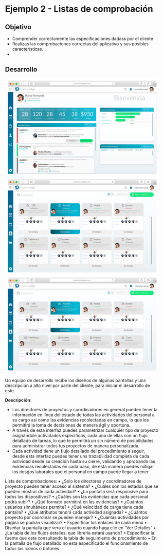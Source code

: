# Ejemplo 2 - Listas de comprobación

## Objetivo

* Comprender correctamente las especificaciones dadass por el cliente
* Realizas las comprobaciones correctas del aplicativo y sus posibles características.
* 
## Desarrollo

<img src="https://github.com/beduExpert/SW-Testing-Fundamentals-2021/blob/main/Sesion-06/Ejemplo-02/assets/ejemplo2_1.png">
<img src="https://github.com/beduExpert/SW-Testing-Fundamentals-2021/blob/main/Sesion-06/Ejemplo-02/assets/ejemplo2_2.png">
<img src="https://github.com/beduExpert/SW-Testing-Fundamentals-2021/blob/main/Sesion-06/Ejemplo-02/assets/ejemplo2_2.png">

Un equipo de desarrollo recibe los diseños de algunas pantallas y una descripción a alto nivel por parte del cliente, para iniciar el desarrollo de este.

<b>Descripción:</b> 
- Los directores de proyectos y coordinadores en general pueden tener la información en línea del estado de todas las actividades del personal a su cargo así como las evidencias recolectadas en campo, lo que les permitirá la toma de decisiones de manera ágil y oportuna.
- A través de esta interfaz puedes parametrizar cualquier tipo de proyecto asignándole actividades específicas, cada una de ellas con un flujo detallado de tareas, lo que te permitirá un sin número de posibilidades para administrar todos tus proyectos de manera personalizada.
- Cada actividad tiene un flujo detallado del procedimiento a seguir, desde esta interfaz puedes tener una trazabilidad completa de cada actividad desde su creación hasta su cierre, validando y aprobando las evidencias recolectadas en cada paso, de esta manera puedes mitigar los riesgos laborales que el personal en campo puede llegar a tener



Lista de comprobaciones:
•	¿Solo los directores y coordinadores de proyecto pueden tener acceso al sistema?
•	¿Cuáles son los estados que se pueden mostrar de cada actividad?
•	¿La pantalla será responsive para todos los dispositivos?
•	¿Cuáles son las evidencias que cada personal podrá subir?
•	¿Qué formato permitirá en las evidencias?
•	¿Cuántos usuarios simultáneos permite?
•	¿Qué velocidad de carga tiene cada pantalla?
•	¿Qué atributos tendrá cada actividad asignada?
•	¿Cuántos proyecto por coordinar se pueden manejar?
•	¿Cuántas actividades por página se podrán visualizar?
•	Especificar los enlaces de cada menú
•	Diseñar la pantalla que vera el usuario cuando haga clic en “Ver Detalles”
•	¿La tabla de los flujos detalles, que librería estará usando?
•	Especificar la fuente que esta consultando la tabla de seguimiento de procedimiento
•	En la pantalla de flujo detallado no esta especificado el funcionamiento de todos los iconos o botones


